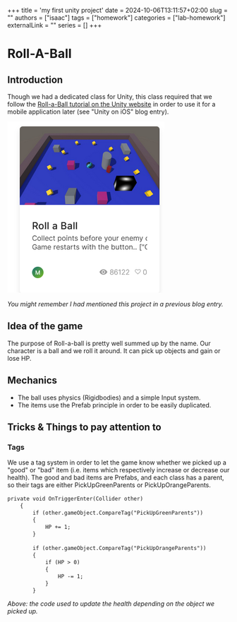 +++
title = 'my first unity project'
date = 2024-10-06T13:11:57+02:00
slug = ""
authors = ["isaac"]
tags = ["homework"]
categories = ["lab-homework"]
externalLink = ""
series = []
+++

# Roll-A-Ball

## Introduction

Though we had a dedicated class for Unity, this class required that we follow the [Roll-a-Ball tutorial on the Unity website](https://learn.unity.com/project/roll-a-ball) in order to use it for a mobile application later (see "Unity on iOS" blog entry).

![unity roll-a-ball](images/rollaball.png)

_You might remember I had mentioned this project in a previous blog entry._

## Idea of the game

The purpose of Roll-a-ball is pretty well summed up by the name. Our character is a ball and we roll it around. It can pick up objects and gain or lose HP. 

## Mechanics

- The ball uses physics (Rigidbodies) and a simple Input system. 
- The items use the Prefab principle in order to be easily duplicated. 

## Tricks & Things to pay attention to

### Tags

We use a tag system in order to let the game know whether we picked up a "good" or "bad" item (i.e. items which respectively increase or decrease our health). The good and bad items are Prefabs, and each class has a parent, so their tags are either PickUpGreenParents or PickUpOrangeParents.

```
private void OnTriggerEnter(Collider other)
    {
        if (other.gameObject.CompareTag("PickUpGreenParents"))
        {
            HP += 1;
        }

        if (other.gameObject.CompareTag("PickUpOrangeParents"))
        {
            if (HP > 0)
            {
                HP -= 1;
            }
        }
```

_Above: the code used to update the health depending on the object we picked up._





